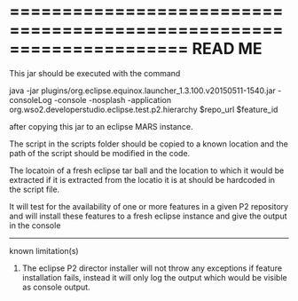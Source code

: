 =====================================================================
     READ ME
=====================================================================


This jar should be executed with the command 

java -jar plugins/org.eclipse.equinox.launcher_1.3.100.v20150511-1540.jar -consoleLog -console -nosplash -application org.wso2.developerstudio.eclipse.test.p2.hierarchy $repo_url $feature_id

after copying this jar to an eclipse MARS instance.

The script in the scripts folder should be copied to a known location and the path of the script should be modified in the code. 

The locatoin of a fresh eclipse tar ball and the location to which it would be extracted if it is extracted from the locatio it is at should be hardcoded in the script file.

It will test for the availability of one or more features in a given P2 repository and will install these features to a fresh eclipse instance and give the output in the console




----------------------------------------------------------------

known limitation(s)


1. The eclipse P2 director installer will not throw any exceptions if feature installation fails, instead it will only log the output which would be visible as console output.



